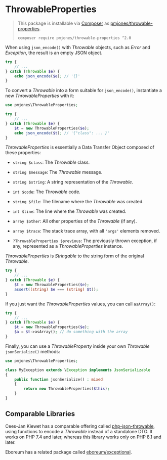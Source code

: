 # ThrowableProperties

> This package is installable via [Composer](https://getcomposer.org) as
> [pmjones/throwable-properties](https://packagist.org/packages/pmjones/throwable-properties).
> 
> ```
> composer require pmjones/throwable-properties ^2.0
> ```

When using `json_encode()` with _Throwable_ objects, such as _Error_ and
_Exception_, the result is an empty JSON object.

```php
try {
    // ...
} catch (Throwable $e) {
    echo json_encode($e); // '{}'
}
```

To convert a _Throwable_ into a form suitable for `json_encode()`, instantiate a
new _ThrowableProperties_ with it:

```php
use pmjones\ThrowableProperties;

try {
    // ...
} catch (Throwable $e) {
    $t = new ThrowableProperties($e);
    echo json_encode($t); // '{"class": ... }'
}
```

_ThrowableProperties_ is essentially a Data Transfer Object composed of these
properties:

- `string $class`: The _Throwable_ class.

- `string $message`: The _Throwable_ message.

- `string $string`: A string representation of the _Throwable_.

- `int $code`: The _Throwable_ code.

- `string $file`: The filename where the _Throwable_ was
  created.

- `int $line`: The line where the _Throwable_ was created.

- `array $other`: All other properties of the _Throwable_ (if
  any).

- `array $trace`: The stack trace array, with all `'args'`
  elements removed.

- `?ThrowableProperties $previous`: The previously thrown
  exception, if any, represented as a _ThrowableProperties_ instance.

_ThrowableProperties_ is _Stringable_ to the string form of the original
_Throwable_.

```php
try {
    // ...
} catch (Throwable $e) {
    $t = new ThrowableProperties($e);
    assert((string) $e === (string) $t));
}
```

If you just want the _ThrowableProperties_ values, you can call `asArray()`:

```php
try {
    // ...
} catch (Throwable $e) {
    $t = new ThrowableProperties($e);
    $a = $t->asArray(); // do something with the array
}
```

Finally, you can use a _ThrowableProperty_ inside your own _Throwable_
`jsonSerialize()` methods:

```php
use pmjones\ThrowableProperties;

class MyException extends \Exception implements JsonSerializable
{
    public function jsonSerialize() : mixed
    {
        return new ThrowableProperties($this);
    }
}
```


## Comparable Libraries

Cees-Jan Kiewet has a comparable offering called
[php-json-throwable](https://github.com/WyriHaximus/php-json-throwable),
using functions to encode a _Throwable_ instead of a standalone DTO. It works
on PHP 7.4 and later, whereas this library works only on PHP 8.1 and later.

Eboreum has a related package called [eboreum/exceptional](https://github.com/eboreum/exceptional).
